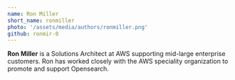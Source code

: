```yaml
---
name: Ron Miller
short_name: ronmiller
photo: '/assets/media/authors/ronmiller.png'
github: ronmir-0
---
```


**Ron Miller** is a Solutions Architect at AWS supporting mid-large enterprise customers. Ron has worked closely with the AWS speciality organization to promote and support Opensearch. 

